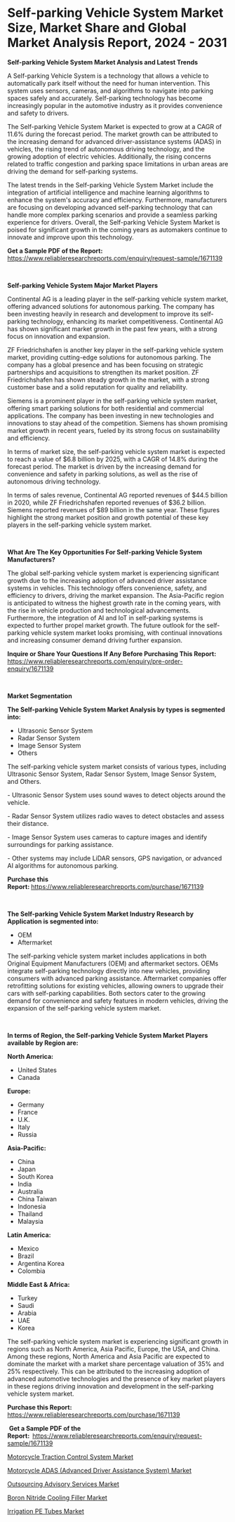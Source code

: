 <p><h1>Self-parking Vehicle System Market Size, Market Share and Global Market Analysis Report, 2024 - 2031</h1></p><p><strong>Self-parking Vehicle System Market Analysis and Latest Trends</strong></p>
<p><p>A Self-parking Vehicle System is a technology that allows a vehicle to automatically park itself without the need for human intervention. This system uses sensors, cameras, and algorithms to navigate into parking spaces safely and accurately. Self-parking technology has become increasingly popular in the automotive industry as it provides convenience and safety to drivers.</p><p>The Self-parking Vehicle System Market is expected to grow at a CAGR of 11.6% during the forecast period. The market growth can be attributed to the increasing demand for advanced driver-assistance systems (ADAS) in vehicles, the rising trend of autonomous driving technology, and the growing adoption of electric vehicles. Additionally, the rising concerns related to traffic congestion and parking space limitations in urban areas are driving the demand for self-parking systems.</p><p>The latest trends in the Self-parking Vehicle System Market include the integration of artificial intelligence and machine learning algorithms to enhance the system's accuracy and efficiency. Furthermore, manufacturers are focusing on developing advanced self-parking technology that can handle more complex parking scenarios and provide a seamless parking experience for drivers. Overall, the Self-parking Vehicle System Market is poised for significant growth in the coming years as automakers continue to innovate and improve upon this technology.</p></p>
<p><strong>Get a Sample PDF of the Report:&nbsp;</strong> <a href="https://www.reliableresearchreports.com/enquiry/request-sample/1671139">https://www.reliableresearchreports.com/enquiry/request-sample/1671139</a></p>
<p>&nbsp;</p>
<p><strong>Self-parking Vehicle System Major Market Players</strong></p>
<p><p>Continental AG is a leading player in the self-parking vehicle system market, offering advanced solutions for autonomous parking. The company has been investing heavily in research and development to improve its self-parking technology, enhancing its market competitiveness. Continental AG has shown significant market growth in the past few years, with a strong focus on innovation and expansion.</p><p>ZF Friedrichshafen is another key player in the self-parking vehicle system market, providing cutting-edge solutions for autonomous parking. The company has a global presence and has been focusing on strategic partnerships and acquisitions to strengthen its market position. ZF Friedrichshafen has shown steady growth in the market, with a strong customer base and a solid reputation for quality and reliability.</p><p>Siemens is a prominent player in the self-parking vehicle system market, offering smart parking solutions for both residential and commercial applications. The company has been investing in new technologies and innovations to stay ahead of the competition. Siemens has shown promising market growth in recent years, fueled by its strong focus on sustainability and efficiency.</p><p>In terms of market size, the self-parking vehicle system market is expected to reach a value of $6.8 billion by 2025, with a CAGR of 14.8% during the forecast period. The market is driven by the increasing demand for convenience and safety in parking solutions, as well as the rise of autonomous driving technology.</p><p>In terms of sales revenue, Continental AG reported revenues of $44.5 billion in 2020, while ZF Friedrichshafen reported revenues of $36.2 billion. Siemens reported revenues of $89 billion in the same year. These figures highlight the strong market position and growth potential of these key players in the self-parking vehicle system market.</p></p>
<p>&nbsp;</p>
<p><strong>What Are The Key Opportunities For Self-parking Vehicle System Manufacturers?</strong></p>
<p><p>The global self-parking vehicle system market is experiencing significant growth due to the increasing adoption of advanced driver assistance systems in vehicles. This technology offers convenience, safety, and efficiency to drivers, driving the market expansion. The Asia-Pacific region is anticipated to witness the highest growth rate in the coming years, with the rise in vehicle production and technological advancements. Furthermore, the integration of AI and IoT in self-parking systems is expected to further propel market growth. The future outlook for the self-parking vehicle system market looks promising, with continual innovations and increasing consumer demand driving further expansion.</p></p>
<p><strong>Inquire or Share Your Questions If Any Before Purchasing This Report:</strong> <a href="https://www.reliableresearchreports.com/enquiry/pre-order-enquiry/1671139">https://www.reliableresearchreports.com/enquiry/pre-order-enquiry/1671139</a></p>
<p>&nbsp;</p>
<p><strong>Market Segmentation</strong></p>
<p><strong>The Self-parking Vehicle System Market Analysis by types is segmented into:</strong></p>
<p><ul><li>Ultrasonic Sensor System</li><li>Radar Sensor System</li><li>Image Sensor System</li><li>Others</li></ul></p>
<p><p>The self-parking vehicle system market consists of various types, including Ultrasonic Sensor System, Radar Sensor System, Image Sensor System, and Others. </p><p>- Ultrasonic Sensor System uses sound waves to detect objects around the vehicle. </p><p>- Radar Sensor System utilizes radio waves to detect obstacles and assess their distance. </p><p>- Image Sensor System uses cameras to capture images and identify surroundings for parking assistance. </p><p>- Other systems may include LiDAR sensors, GPS navigation, or advanced AI algorithms for autonomous parking.</p></p>
<p><strong>Purchase this Report:&nbsp;</strong><a href="https://www.reliableresearchreports.com/purchase/1671139">https://www.reliableresearchreports.com/purchase/1671139</a></p>
<p>&nbsp;</p>
<p><strong>The Self-parking Vehicle System Market Industry Research by Application is segmented into:</strong></p>
<p><ul><li>OEM</li><li>Aftermarket</li></ul></p>
<p><p>The self-parking vehicle system market includes applications in both Original Equipment Manufacturers (OEM) and aftermarket sectors. OEMs integrate self-parking technology directly into new vehicles, providing consumers with advanced parking assistance. Aftermarket companies offer retrofitting solutions for existing vehicles, allowing owners to upgrade their cars with self-parking capabilities. Both sectors cater to the growing demand for convenience and safety features in modern vehicles, driving the expansion of the self-parking vehicle system market.</p></p>
<p>&nbsp;</p>
<p><strong>In terms of Region, the Self-parking Vehicle System Market Players available by Region are:</strong></p>
<p>
    <p> <strong> North America: </strong>
        <ul>
            <li>United States</li>
            <li>Canada</li>
        </ul>
        </p> 
    <p> <strong> Europe: </strong>
        <ul>
            <li>Germany</li>
            <li>France</li>
            <li>U.K.</li>
            <li>Italy</li>
            <li>Russia</li>
        </ul>
        </p> 
    <p> <strong> Asia-Pacific: </strong>
        <ul>
            <li>China</li>
            <li>Japan</li>
            <li>South Korea</li>
            <li>India</li>
            <li>Australia</li>
            <li>China Taiwan</li>
            <li>Indonesia</li>
            <li>Thailand</li>
            <li>Malaysia</li>
        </ul>
        </p> 
    <p> <strong> Latin America: </strong>
        <ul>
            <li>Mexico</li>
            <li>Brazil</li>
            <li>Argentina Korea</li>
            <li>Colombia</li>
        </ul>
        </p> 
    <p> <strong> Middle East & Africa: </strong>
        <ul>
            <li>Turkey</li>
            <li>Saudi</li>
            <li>Arabia</li>
            <li>UAE</li>
            <li>Korea</li>
        </ul>
    </p>
    </p>
<p><p>The self-parking vehicle system market is experiencing significant growth in regions such as North America, Asia Pacific, Europe, the USA, and China. Among these regions, North America and Asia Pacific are expected to dominate the market with a market share percentage valuation of 35% and 25% respectively. This can be attributed to the increasing adoption of advanced automotive technologies and the presence of key market players in these regions driving innovation and development in the self-parking vehicle system market.</p></p>
<p><strong>Purchase this Report: </strong><a href="https://www.reliableresearchreports.com/purchase/1671139">https://www.reliableresearchreports.com/purchase/1671139</a></p>
<p>&nbsp;<strong>Get a Sample PDF of the Report:&nbsp;&nbsp;</strong><a href="https://www.reliableresearchreports.com/enquiry/request-sample/1671139">https://www.reliableresearchreports.com/enquiry/request-sample/1671139</a></p>
<p><strong></strong></p>
<p><p><a href="https://issuu.com/reportprime-2/docs/motorcycle-traction-control-system-market-size-203">Motorcycle Traction Control System Market</a></p><p><a href="https://issuu.com/reportprime-2/docs/motorcycle-adas-advanced-driver-assistance-system-">Motorcycle ADAS (Advanced Driver Assistance System) Market</a></p><p><a href="https://medium.com/@lauryframi644/outsourcing-advisory-services-market-insights-into-market-cagr-market-trends-and-growth-8e7163ae19c5">Outsourcing Advisory Services Market</a></p><p><a href="https://github.com/nancykennedykellievqfqt2/Market-Research-Report-List-1/blob/main/boron-nitride-cooling-filler-market.md">Boron Nitride Cooling Filler Market</a></p><p><a href="https://github.com/seekum/Market-Research-Report-List-1/blob/main/irrigation-pe-tubes-market.md">Irrigation PE Tubes Market</a></p></p>